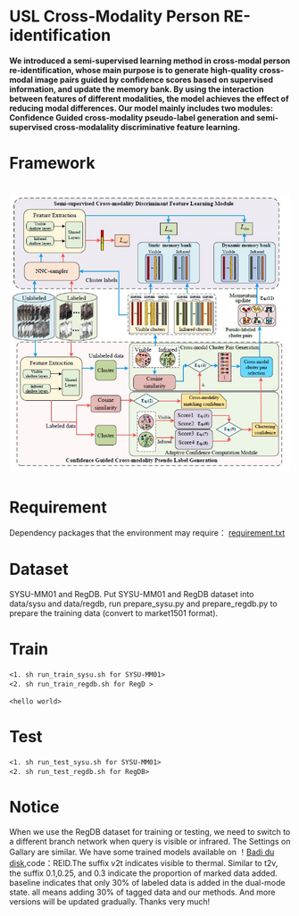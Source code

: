 # USL Cross-Modality Person RE-identification
#### We introduced a semi-supervised learning method in cross-modal person re-identification, whose main purpose is to generate high-quality cross-modal image pairs guided by confidence scores based on supervised information, and update the memory bank. By using the interaction between features of different modalities, the model achieves the effect of reducing modal differences. Our model mainly includes two modules: Confidence Guided cross-modality pseudo-label generation and semi-supervised cross-modalality discriminative feature learning. 

# Framework
![fig.JPEG](./1.JPG)
=======================
# Requirement
Dependency packages that the environment may require：
[requirement.txt](./requirement.txt)
# Dataset 
SYSU-MM01 and RegDB. 
Put SYSU-MM01 and RegDB dataset into data/sysu and data/regdb, run prepare\_sysu.py and prepare\_regdb.py to prepare the training data (convert to market1501 format).

# Train
`<1. sh run_train_sysu.sh for SYSU-MM01>`  
`<2. sh run_train_regdb.sh for RegD >`  


`<hello world>`  

# Test 
`<1. sh run_test_sysu.sh for SYSU-MM01>`  
`<2. sh run_test_regdb.sh for RegDB>`  

# Notice 
When we use the RegDB dataset for training or testing, we need to switch to a different branch network when query is visible or infrared. The Settings on Gallary are similar. We have some trained models available on ！[Badi du disk](https://pan.baidu.com/s/12_Kudw-4WveWr7XjpuUNkA ),code：REID.The suffix v2t indicates visible to thermal. Similar to t2v, the suffix 0.1,0.25, and 0.3 indicate the proportion of marked data added. baseline indicates that only 30% of labeled data is added in the dual-mode state. all means adding 30% of tagged data and our methods. And more versions will be updated gradually. Thanks very much!
